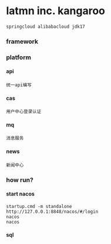 # latmn inc. kangaroo

```shell
springcloud alibabacloud jdk17
```


### framework

### platform
#### api
    统一api编写
#### cas 
    用户中心登录认证
#### mq  
    消息服务
#### news 
    新闻中心

### how run?
#### start nacos
```shell
startup.cmd -m standalone
http://127.0.0.1:8848/nacos/#/login
nacos
nacos
```


#### sql
```shell

```